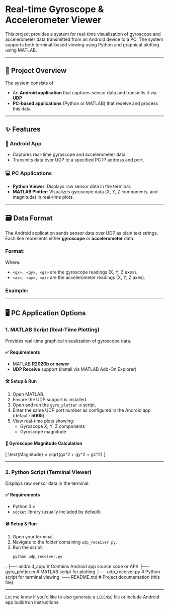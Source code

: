 # Real-time Gyroscope & Accelerometer Viewer

This project provides a system for real-time visualization of gyroscope and accelerometer data transmitted from an Android device to a PC. The system supports both terminal-based viewing using Python and graphical plotting using MATLAB.

---

## 📘 Project Overview

The system consists of:
- An **Android application** that captures sensor data and transmits it via **UDP**
- **PC-based applications** (Python or MATLAB) that receive and process this data

---

## ✨ Features

### 📱 Android App
- Captures real-time gyroscope and accelerometer data.
- Transmits data over UDP to a specified PC IP address and port.

### 💻 PC Applications
- **Python Viewer**: Displays raw sensor data in the terminal.
- **MATLAB Plotter**: Visualizes gyroscope data (X, Y, Z components, and magnitude) in real-time plots.

---

## 🗃️ Data Format

The Android application sends sensor data over UDP as plain text strings.  
Each line represents either **gyroscope** or **accelerometer** data.

### Format:

Where:
- `<gx>, <gy>, <gz>` are the gyroscope readings (X, Y, Z axes).
- `<ax>, <ay>, <az>` are the accelerometer readings (X, Y, Z axes).

### Example:

---

## 🖥️ PC Application Options

### 1. MATLAB Script (Real-Time Plotting)

Provides real-time graphical visualization of gyroscope data.

#### ✅ Requirements
- MATLAB **R2020b or newer**
- **UDP Receive** support (install via MATLAB Add-On Explorer)

#### 🛠️ Setup & Run
1. Open MATLAB.
2. Ensure the UDP support is installed.
3. Open and run the `gyro_plotter.m` script.
4. Enter the same UDP port number as configured in the Android app (default: **5005**).
5. View real-time plots showing:
   - Gyroscope X, Y, Z components
   - Gyroscope magnitude

#### 🧮 Gyroscope Magnitude Calculation
\[
\text{Magnitude} = \sqrt{gx^2 + gy^2 + gz^2}
\]

---

### 2. Python Script (Terminal Viewer)

Displays raw sensor data in the terminal.

#### ✅ Requirements
- Python 3.x
- `socket` library (usually included by default)

#### 🛠️ Setup & Run
1. Open your terminal.
2. Navigate to the folder containing `udp_receiver.py`.
3. Run the script:
   ```bash
   python udp_receiver.py
.
├── android_app/           # Contains Android app source code or APK
├── gyro_plotter.m         # MATLAB script for plotting
├── udp_receiver.py        # Python script for terminal viewing
└── README.md              # Project documentation (this file)

---

Let me know if you'd like to also generate a `LICENSE` file or include Android app build/run instructions.

